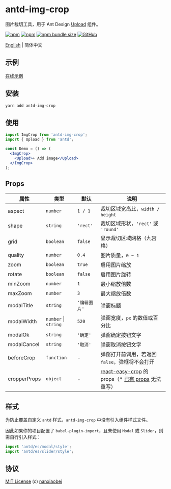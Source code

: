 # antd-img-crop

图片裁切工具，用于 Ant Design [Upload](https://ant.design/components/upload-cn/) 组件。

[![npm](https://img.shields.io/npm/v/antd-img-crop.svg?style=flat-square)](https://www.npmjs.com/package/antd-img-crop)
[![npm](https://img.shields.io/npm/dt/antd-img-crop?style=flat-square)](https://www.npmtrends.com/antd-img-crop)
[![npm bundle size](https://img.shields.io/bundlephobia/minzip/antd-img-crop?style=flat-square)](https://bundlephobia.com/result?p=antd-img-crop)
[![GitHub](https://img.shields.io/github/license/nanxiaobei/antd-img-crop?style=flat-square)](https://github.com/nanxiaobei/antd-img-crop/blob/master/LICENSE)

[English](./README.md) | 简体中文

## 示例

[在线示例](https://codesandbox.io/s/antd-img-crop-4qoom5p9x4)

## 安装

```sh
yarn add antd-img-crop
```

## 使用

```jsx harmony
import ImgCrop from 'antd-img-crop';
import { Upload } from 'antd';

const Demo = () => (
  <ImgCrop>
    <Upload>+ Add image</Upload>
  </ImgCrop>
);
```

## Props

| 属性         | 类型                 | 默认         | 说明                                                   |
| ------------ | -------------------- | ------------ | ------------------------------------------------------ |
| aspect       | `number`             | `1 / 1`      | 裁切区域宽高比，`width / height`                       |
| shape        | `string`             | `'rect'`     | 裁切区域形状，`'rect'` 或 `'round'`                    |
| grid         | `boolean`            | `false`      | 显示裁切区域网格（九宫格）                             |
| quality      | `number`             | `0.4`        | 图片质量，`0 ~ 1`                                      |
| zoom         | `boolean`            | `true`       | 启用图片缩放                                           |
| rotate       | `boolean`            | `false`      | 启用图片旋转                                           |
| minZoom      | `number`             | `1`          | 最小缩放倍数                                           |
| maxZoom      | `number`             | `3`          | 最大缩放倍数                                           |
| modalTitle   | `string`             | `'编辑图片'` | 弹窗标题                                               |
| modalWidth   | `number` \| `string` | `520`        | 弹窗宽度，`px` 的数值或百分比                          |
| modalOk      | `string`             | `'确定'`     | 弹窗确定按钮文字                                       |
| modalCancel  | `string`             | `'取消'`     | 弹窗取消按钮文字                                       |
| beforeCrop   | `function`           | -            | 弹窗打开前调用，若返回 `false`，弹框将不会打开         |
| cropperProps | `object`             | -            | [react-easy-crop] 的 props（\* [已有 props] 无法重写） |

## 样式

为防止覆盖自定义 `antd` 样式，`antd-img-crop` 中没有引入组件样式文件。

因此如果你的项目配置了 `babel-plugin-import`，且未使用 `Modal` 或 `Slider`，则需自行引入样式：

```js
import 'antd/es/modal/style';
import 'antd/es/slider/style';
```

## 协议

[MIT License](https://github.com/nanxiaobei/antd-img-crop/blob/master/LICENSE) (c) [nanxiaobei](https://mrlee.me/)

[react-easy-crop]: https://github.com/ricardo-ch/react-easy-crop#props
[已有 props]: https://github.com/nanxiaobei/antd-img-crop/blob/master/src/index.jsx#L67-L83
